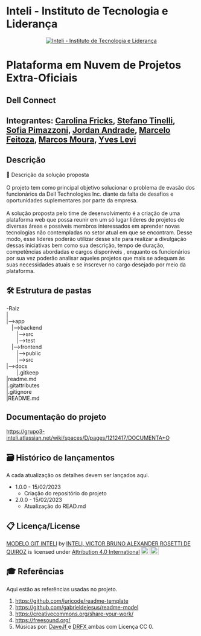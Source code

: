 # Inteli - Instituto de Tecnologia e Liderança 

<p align="center">
<a href= "https://www.inteli.edu.br/"><img src="https://www.inteli.edu.br/wp-content/uploads/2021/08/20172028/marca_1-2.png" alt="Inteli - Instituto de Tecnologia e Liderança" border="0"></a>
</p>

# Plataforma em Nuvem de Projetos Extra-Oficiais

## Dell Connect

## Integrantes: <a href="https://www.linkedin.com/in/carolina-favaro-fricks-1a0423231/">Carolina Fricks</a>, <a href='https://github.com/2023M5T3-Inteli/2023-1a-t03-grupo3'>Stefano Tinelli</a>, <a href="https://www.linkedin.com/in/sofia-moreiras-pimazzoni/">Sofia Pimazzoni</a>, <a href="https://www.linkedin.com/in/jordan-acs/">Jordan Andrade</a>,  <a href="https://www.linkedin.com/in/marcelofeitoza7/">Marcelo Feitoza</a>, <a href="https://www.linkedin.com/in/marcos-moura-02ab0a258/">Marcos Moura</a>, <a href="https://www.linkedin.com/in/YvesLevi/">Yves Levi</a> 

## Descrição

📜 Descrição da solução proposta
<br><br>
O projeto tem como principal objetivo solucionar o problema de evasão dos funcionários da Dell Technologies Inc. diante da falta de desafios e oportunidades suplementares por parte da empresa.
<br><br>
A solução proposta pelo time de desenvolvimento é a criação de uma plataforma web que possa reunir em um só lugar líderes de projetos de diversas áreas e possíveis membros interessados em aprender novas tecnologias não contempladas no setor atual em que se encontram. Desse modo, esse líderes poderão utilizar desse site para realizar a divulgação dessas iniciativas bem como sua descrição, tempo de duração, competências abordadas e cargos disponíveis , enquanto os funcionários por sua vez poderão analisar aqueles projetos que mais se adequam às suas necessidades atuais e se inscrever no cargo desejado por meio da plataforma. 
<p align="center">

## 🛠 Estrutura de pastas

-Raiz<br>
|<br>
|-->app<br>
&emsp;|-->backend<br>
&emsp;&emsp;|-->src<br>
&emsp;&emsp;|-->test<br>
&emsp;|-->frontend<br>
&emsp;&emsp;|-->public<br>
&emsp;&emsp;|-->src<br>
|-->docs<br>
&emsp;&emsp;|.gitkeep<br>
|readme.md<br>
|.gitattributes<br>
|.gitignore<br>
|README.md<br>

## Documentação do projeto

https://grupo3-inteli.atlassian.net/wiki/spaces/D/pages/1212417/DOCUMENTA+O

## 🗃 Histórico de lançamentos

A cada atualização os detalhes devem ser lançados aqui.

* 1.0.0 - 15/02/2023
    * Criação do repositório do projeto
* 2.0.0 - 15/02/2023
    * Atualização do READ.md

## 📋 Licença/License

<p xmlns:cc="http://creativecommons.org/ns#" xmlns:dct="http://purl.org/dc/terms/"><a property="dct:title" rel="cc:attributionURL" href="https://github.com/Spidus/Teste_Final_1">MODELO GIT INTELI</a> by <a rel="cc:attributionURL dct:creator" property="cc:attributionName" href="https://www.yggbrasil.com.br/vr">INTELI, VICTOR BRUNO ALEXANDER ROSETTI DE QUIROZ</a> is licensed under <a href="http://creativecommons.org/licenses/by/4.0/?ref=chooser-v1" target="_blank" rel="license noopener noreferrer" style="display:inline-block;">Attribution 4.0 International<img style="height:22px!important;margin-left:3px;vertical-align:text-bottom;" src="https://mirrors.creativecommons.org/presskit/icons/cc.svg?ref=chooser-v1"><img style="height:22px!important;margin-left:3px;vertical-align:text-bottom;" src="https://mirrors.creativecommons.org/presskit/icons/by.svg?ref=chooser-v1"></a></p>

## 🎓 Referências

Aqui estão as referências usadas no projeto.

1. <https://github.com/iuricode/readme-template>
2. <https://github.com/gabrieldejesus/readme-model>
3. <https://creativecommons.org/share-your-work/>
4. <https://freesound.org/>
5. Músicas por: <a href="https://freesound.org/people/DaveJf/sounds/616544/"> DaveJf </a> e <a href="https://freesound.org/people/DRFX/sounds/338986/"> DRFX </a> ambas com Licença CC 0.
